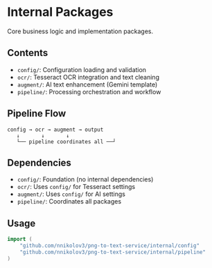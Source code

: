 # Internal Packages

Core business logic and implementation packages.

## Contents

- `config/`: Configuration loading and validation
- `ocr/`: Tesseract OCR integration and text cleaning
- `augment/`: AI text enhancement (Gemini template)
- `pipeline/`: Processing orchestration and workflow

## Pipeline Flow

```
config → ocr → augment → output
   ↓       ↓       ↓
   └── pipeline coordinates all ──┘
```

## Dependencies

- `config/`: Foundation (no internal dependencies)
- `ocr/`: Uses `config/` for Tesseract settings
- `augment/`: Uses `config/` for AI settings
- `pipeline/`: Coordinates all packages

## Usage

```go
import (
    "github.com/nnikolov3/png-to-text-service/internal/config"
    "github.com/nnikolov3/png-to-text-service/internal/pipeline"
)
```